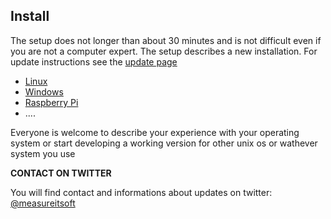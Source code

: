 ## Install ##

The setup does not longer than about 30 minutes and is not difficult even if you are not a computer expert. The setup describes a new installation. For update instructions see the [update page](https://code.google.com/p/measureit/wiki/UpdateInstructions)
  * [Linux](http://code.google.com/p/measureit/wiki/Linux)
  * [Windows](http://code.google.com/p/measureit/wiki/Windows)
  * [Raspberry Pi](https://code.google.com/p/measureit/wiki/RaspberryPi)
  * ....

Everyone is  welcome to describe your experience with your operating system or start developing a working version for other unix os or wathever system you use

**CONTACT ON TWITTER**

You will find contact and informations about updates on twitter:
[@measureitsoft](http://twitter.com/#!/measureitsoft)